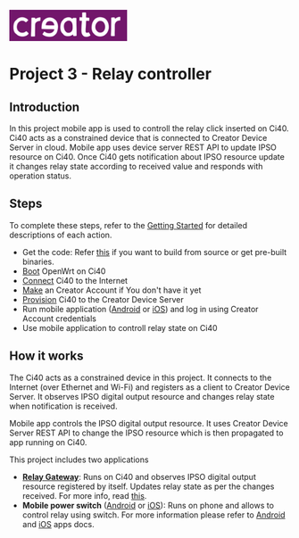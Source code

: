 ![Creator Logo](../images/creatorlogo.png)

# Project 3 - Relay controller

## Introduction

In this project mobile app is used to controll the relay click inserted on Ci40. Ci40 acts as a constrained device that is connected to Creator Device Server in cloud. Mobile app uses device server REST API to update IPSO resource on Ci40. Once Ci40 gets notification about IPSO resource update it changes relay state according to received value and responds with operation status.

## Steps
To complete these steps, refer to the [Getting Started](../GettingStarted.md) for detailed descriptions of each action.

* Get the code: Refer [this](../GettingStarted.md#getting-the-code) if you want to build from source or get pre-built binaries.
* [Boot](../GettingStarted.md#running-ci40-board) OpenWrt on Ci40
* [Connect](../GettingStarted.md#connecting-ci40-to-the-internet) Ci40 to the Internet
* [Make](https://console.creatordev.io/) an Creator Account if You don't have it yet
* [Provision](https://github.com/CreatorKit/relay-gateway#app-provisioning) Ci40 to the Creator Device Server
* Run mobile application ([Android](https://github.com/CreatorKit/mobile_power_switch) or [iOS](https://github.com/CreatorKit/mobile_ios_power_switch)) and log in using Creator Account credentials
* Use mobile application to controll relay state on Ci40

## How it works
The Ci40 acts as a constrained device in this project. It connects to the Internet (over Ethernet and Wi-Fi) and registers as a client to Creator Device Server. It observes IPSO digital output resource and changes relay state when notification is received.

Mobile app controls the IPSO digital output resource. It uses Creator Device Server REST API to change the IPSO resource which is then propagated to app running on Ci40.

This project includes two applications

* [**Relay Gateway**](https://github.com/CreatorKit/relay-gateway): Runs on Ci40 and observes IPSO digital output resource registered by itself. Updates relay state as per the changes received. For more info, read [this](https://github.com/CreatorKit/relay-gateway/blob/master/README.md).
* **Mobile power switch** ([Android](https://github.com/CreatorKit/mobile_power_switch) or [iOS](https://github.com/CreatorKit/mobile_ios_power_switch)): Runs on phone and allows to control relay using switch. For more information please refer to [Android](https://github.com/CreatorKit/motion-sensor/blob/master/README.md) and [iOS]() apps docs.
